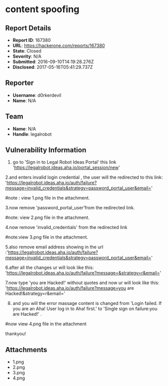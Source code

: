 # content spoofing

## Report Details
- **Report ID**: 167380
- **URL**: https://hackerone.com/reports/167380
- **State**: Closed
- **Severity**: N/A
- **Submitted**: 2016-09-10T14:19:28.276Z
- **Disclosed**: 2017-05-16T05:41:29.737Z

## Reporter
- **Username**: d0rkerdevil
- **Name**: N/A

## Team
- **Name**: N/A
- **Handle**: legalrobot

## Vulnerability Information
1. go to 'Sign in to Legal Robot Ideas Portal' this link 'https://legalrobot.ideas.aha.io/portal_session/new'

2.and enters invalid login credential , the user will the redirected to this link: 'https://legalrobot.ideas.aha.io/auth/failure?message=invalid_credentials&strategy=password_portal_user&email=<email address>'

#note : view 1.png file in the attachment.

3.now remove 'password_portal_user'from the redirected link.

#note: view 2.png file in the attachment.

4.now remove 'invalid_credentials' from the redirected link

#note:view 3.png file in the attachment.

5.also remove email address showing in the url :'https://legalrobot.ideas.aha.io/auth/failure?message=invalid_credentials&strategy=password_portal_user&email=<email address>'

6.after all the changes ur will look like this: 'https://legalrobot.ideas.aha.io/auth/failure?message=&strategy=r&email='

7.now type 'you are Hacked!'      without quotes    and now ur will look like this:
'https://legalrobot.ideas.aha.io/auth/failure?message=you are Hacked!&strategy=r&email='

8. and you will the error massage content is changed from 'Login failed. If you are an Aha! User log in to Aha! first.'  to 'Single sign on failure:you are Hacked!' .

#now view 4.png file in the attachment

thankyou!






## Attachments
- 1.png
- 2.png
- 3.png
- 4.png
